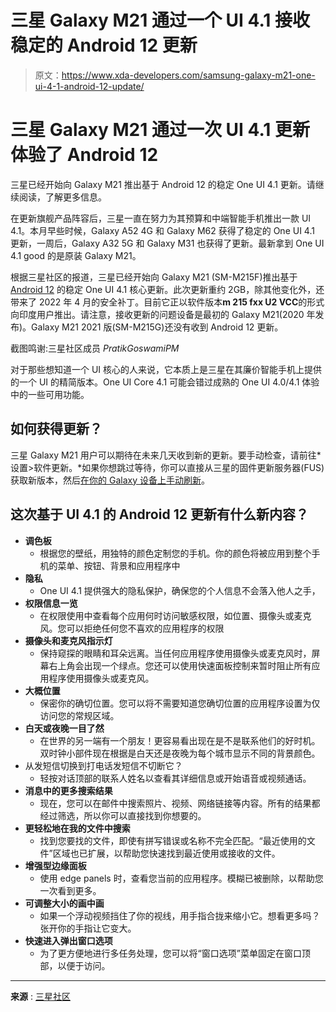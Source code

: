 # 三星 Galaxy M21 通过一个 UI 4.1 接收稳定的 Android 12 更新

> 原文：<https://www.xda-developers.com/samsung-galaxy-m21-one-ui-4-1-android-12-update/>

# 三星 Galaxy M21 通过一次 UI 4.1 更新体验了 Android 12

三星已经开始向 Galaxy M21 推出基于 Android 12 的稳定 One UI 4.1 更新。请继续阅读，了解更多信息。

在更新旗舰产品阵容后，三星一直在努力为其预算和中端智能手机推出一款 UI 4.1。本月早些时候，Galaxy A52 4G 和 Galaxy M62 获得了稳定的 One UI 4.1 更新，一周后，Galaxy A32 5G 和 Galaxy M31 也获得了更新。最新拿到 One UI 4.1 good 的是原装 Galaxy M21。

根据三星社区的报道，三星已经开始向 Galaxy M21 (SM-M215F)推出基于 [Android 12](https://www.xda-developers.com/android-12/) 的稳定 One UI 4.1 核心更新。此次更新重约 2GB，除其他变化外，还带来了 2022 年 4 月的安全补丁。目前它正以软件版本**m 215 fxx U2 VCC**的形式向印度用户推出。请注意，接收更新的问题设备是最初的 Galaxy M21(2020 年发布)。Galaxy M21 2021 版(SM-M215G)还没有收到 Android 12 更新。

截图鸣谢:三星社区成员 *PratikGoswamiPM*

对于那些想知道一个 UI 核心的人来说，它本质上是三星在其廉价智能手机上提供的一个 UI 的精简版本。One UI Core 4.1 可能会错过成熟的 One UI 4.0/4.1 体验中的一些可用功能。

## 如何获得更新？

三星 Galaxy M21 用户可以期待在未来几天收到新的更新。要手动检查，请前往*设置>软件更新。*如果你想跳过等待，你可以直接从三星的固件更新服务器(FUS)获取新版本，然后[在你的 Galaxy 设备上手动刷新](https://www.xda-developers.com/how-to-update-samsung-galaxy-smartphone/)。

## 这次基于 UI 4.1 的 Android 12 更新有什么新内容？

*   **调色板**
    *   根据您的壁纸，用独特的颜色定制您的手机。你的颜色将被应用到整个手机的菜单、按钮、背景和应用程序中
*   **隐私**
    *   One UI 4.1 提供强大的隐私保护，确保您的个人信息不会落入他人之手，
*   **权限信息一览**
    *   在权限使用中查看每个应用何时访问敏感权限，如位置、摄像头或麦克风。您可以拒绝任何您不喜欢的应用程序的权限
*   **摄像头和麦克风指示灯**
    *   保持窥探的眼睛和耳朵远离。当任何应用程序使用摄像头或麦克风时，屏幕右上角会出现一个绿点。您还可以使用快速面板控制来暂时阻止所有应用程序使用摄像头或麦克风。
*   **大概位置**
    *   保密你的确切位置。您可以将不需要知道您确切位置的应用程序设置为仅访问您的常规区域。
*   **白天或夜晚一目了然**
    *   在世界的另一端有一个朋友！更容易看出现在是不是联系他们的好时机。双时钟小部件现在根据是白天还是夜晚为每个城市显示不同的背景颜色。
*   从发短信切换到打电话发短信不切断它？
    *   轻按对话顶部的联系人姓名以查看其详细信息或开始语音或视频通话。
*   **消息中的更多搜索结果**
    *   现在，您可以在邮件中搜索照片、视频、网络链接等内容。所有的结果都经过筛选，所以你可以直接找到你想要的。
*   **更轻松地在我的文件中搜索**
    *   找到您要找的文件，即使有拼写错误或名称不完全匹配。“最近使用的文件”区域也已扩展，以帮助您快速找到最近使用或接收的文件。
*   **增强型边缘面板**
    *   使用 edge panels 时，查看您当前的应用程序。模糊已被删除，以帮助您一次看到更多。
*   **可调整大小的画中画**
    *   如果一个浮动视频挡住了你的视线，用手指合拢来缩小它。想看更多吗？张开你的手指让它变大。
*   **快速进入弹出窗口选项**
    *   为了更方便地进行多任务处理，您可以将“窗口选项”菜单固定在窗口顶部，以便于访问。

* * *

**来源** : [三星社区](https://r2.community.samsung.com/t5/Galaxy-M/Quick-Update-Review-for-M21-OneUI-4-1/td-p/11344790)